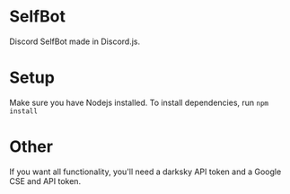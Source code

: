 # SelfBot
Discord SelfBot made in Discord.js.

# Setup
Make sure you have Nodejs installed.
To install dependencies, run `npm install`

# Other
If you want all functionality, you'll need a darksky API token and a Google CSE and API token.

